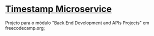 
# [Timestamp Microservice](https://www.freecodecamp.org/learn/apis-and-microservices/apis-and-microservices-projects/timestamp-microservice)
Projeto para o módulo "Back End Development and APIs Projects" em freecodecamp.org;
